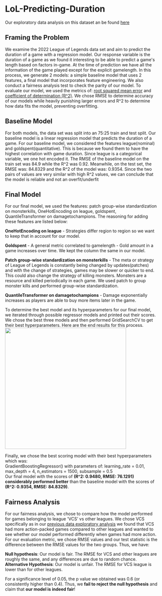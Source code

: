 # LoL-Predicting-Duration

Our exploratory data analysis on this dataset an be found [here](https://tdighe2001.github.io/LoL-Comparing-Action/)

## Framing the Problem

We examine the 2022 League of Legends data set and aim to predict the duration of a game with a regression model. Our response variable is the duration of a game as we found it interesting to be able to predict a game's length based on factors in-game. At the time of prediction we have all the information of the game played except for the explicit gamelength. In this process, we generate 2 models: a simple baseline model that uses 2 features, a final model that incorporates feature engineering. We also conduct a fairness analysis test to check the parity of our model. To evaluate our model, we used the metrics of: [root squared mean error](https://en.wikipedia.org/wiki/Coefficient_of_determination) and [coefficient of determination (R^2)](https://en.wikipedia.org/wiki/Coefficient_of_determination). We chose RMSE to determine accuracy of our models while heavily punishing larger errors and R^2 to determine how data fits the model, preventing overfitting.
 
## Baseline Model

For both models, the data set was split into an 75:25 train and test split. Our baseline model is a linear regression model that predicts the duration of a game. For our baseline model, we considered the features league(nominal) and goldspent(quantitative). This is because we found them to have the highest correlation with game duration. Since league is a categorical variable, we one hot encoded it. The RMSE of the baseline model on the train set was 84.9 while the R^2 was 0.92. Meanwhile, on the test set, the RMSE was: 84.8329 and the R^2 of the model was: 0.9354. Since the two pairs of values are very similar with high R^2 values, we can conclude that the model is reliable and not an overfit/underfit

## Final Model

For our final model, we used the features: patch group-wise standardization on monsterkills, OneHotEncoding on league, goldspent, QuantileTransformer on damagetochampions. The reasoning for adding these features are listed below:  
  
**OneHotEncoding on league** - Strategies differ region to region so we want to keep that in account for our model.  
  
**Goldspent** - A general metric correlated to gamelength - Gold amount in a game increases over time. We kept the column the same in our model.  
  
**Patch group-wise standardization on monsterkills** - The meta or strategy of League of Legends is constantly being changed by updates(patches) and with the change of strategies, games may be slower or quicker to end. This could also change the strategy of killing monsters. Monsters are a resource and killed periodically in each game. We used patch to group monster kills and performed group-wise standardization.  

**QuantileTransformer on damagetochampions** -  Damage exponentially increases as players are able to buy more items later in the game.  
  
To determine the best model and its hyperparameters for our final model, we iterated through possible regressor models and printed out their scores. We chose the best three models and then performed GridSearchCV to get their best hyperparameters. Here are the end results for this process.
<img src="https://i.gyazo.com/02f40b6cbed2da02072f239eda98754c.png"  width="400" height="400">

Finally, we chose the best scoring model with their best hyperparameters which was:  
GradientBoostingRegressor() with parameters of: learning_rate = 0.01, max_depth = 4, n_estimators = 1500, subsample = 0.5  
Our final model with the scores of **(R^2: 0.9480, RMSE: 76.1291)** **considerably performed better** than the baseline model with the scores of **(R^2: 0.9354, RMSE: 84.8329)**.

## Fairness Analysis

For our fairness analysis, we chose to compare how the model performed for games belonging to league 'VCS’ vs other leagues. We chose VCS specifically as in our [previous data exploratory analysis](https://tdighe2001.github.io/LoL-Comparing-Action/) we found that VCS had more action-packed games compared to other leagues and wanted to see whether our model performed differently when games had more action. For our evaluation metric, we chose RMSE values and our test statistic is the difference between the RMSE values for the two groups. Thus, we have:

**Null hypothesis**: Our model is fair. The RMSE for VCS and other leagues are roughly the same, and any differences are due to random chance.  
**Alternative Hypothesis**: Our model is unfair. The RMSE for VCS league is lower than for other leagues. 

For a significance level of 0.05, the p value we obtained was 0.6 (or consistently higher than 0.4). Thus, we **fail to reject the null hypothesis** and claim that **our model is indeed fair**!
